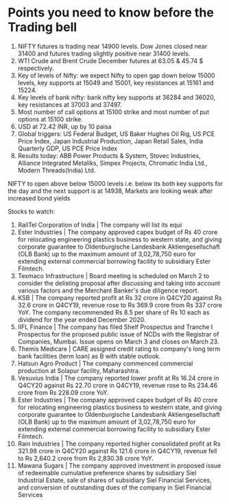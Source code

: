 # Points you need to know before the Trading bell
1. NIFTY futures is trading near 14900 levels. Dow Jones closed near 31400 and futures trading slightly positive near 31400 levels.
2. WTI Crude and Brent Crude December futures at 63.05 & 45.74 $ respectively. 
3. Key of levels of Nifty: we expect Nifty to open gap down below 15000 levels, key supports at 15049 and 15001, key resistances at 15161 and 15224.
4. Key levels of bank nifty: bank nifty key supports at 36284 and 36020, key resistances at 37003 and 37497.
5. Most number of call options at 15100 strike and most number of put options at 15100 strike.
6. USD at 72.42 INR, up by 10 paisa
7. Global triggers: US Federal Budget, US Baker Hughes Oil Rig, US PCE Price Index, Japan Industrial Production, Japan Retail Sales, India Quarterly GDP, US PCE Price Index
8. Results today: ABB Power Products & System, Stovec Industries, Alliance Integrated Metaliks, Simpex Projects, Chromatic India Ltd., Modern Threads(India) Ltd.

NIFTY to open above below 15000 levels i.e. below its both key supports for the day and the next support is at 14938, Markets are looking weak after increased bond yields

Stocks to watch:
1. RailTel Corporation of India | The company will list its equi
2. Ester Industries | The company approved capex budget of Rs 40 crore for relocating engineering plastics business to western state, and giving corporate guarantee to Oldenburgische Landesbank Aktiengesellschaft (OLB Bank) up to the maximum amount of 3,02,78,750 euro for extending external commercial borrowing facility to subsidiary Ester Filmtech.
3. Texmaco Infrastructure | Board meeting is scheduled on March 2 to consider the delisting proposal after discussing and taking into account various factors and the Merchant Banker's due diligence report.
4. KSB | The company reported profit at Rs 32 crore in Q4CY20 against Rs 32.6 crore in Q4CY19, revenue rose to Rs 369.9 crore from Rs 337 crore YoY. The company recommended Rs 8.5 per share of Rs 10 each as dividend for the year ended December 2020.
5. IIFL Finance | The company has filed Shelf Prospectus and Tranche I Prospectus for the proposed public issue of NCDs with the Registrar of Companies, Mumbai. Issue opens on March 3 and closes on March 23.
6. Themis Medicare | CARE assigned credit rating to company's long term bank facilities (term loan) as B with stable outlook.
7. Hatsun Agro Product | The company commenced commercial production at Solapur facility, Maharashtra.
8. Vesuvius India | The company reported lower profit at Rs 16.24 crore in Q4CY20 against Rs 22.70 crore in Q4CY19, revenue rose to Rs 234.46 crore from Rs 228.09 crore YoY.
9. Ester Industries | The company approved capex budget of Rs 40 crore for relocating engineering plastics business to western state, and giving corporate guarantee to Oldenburgische Landesbank Aktiengesellschaft (OLB Bank) up to the maximum amount of 3,02,78,750 euro for extending external commercial borrowing facility to subsidiary Ester Filmtech.
10. Rain Industries | The company reported higher consolidated profit at Rs 321.98 crore in Q4CY20 against Rs 121.6 crore in Q4CY19, revenue fell to Rs 2,640.2 crore from Rs 2,830.38 crore YoY.
11. Mawana Sugars | The company approved investment in proposed issue of redeemable cumulative preference shares by subsidiary Siel Industrial Estate, sale of shares of subsidiary Siel Financial Services, and conversion of outstanding dues of the company in Siel Financial Services
